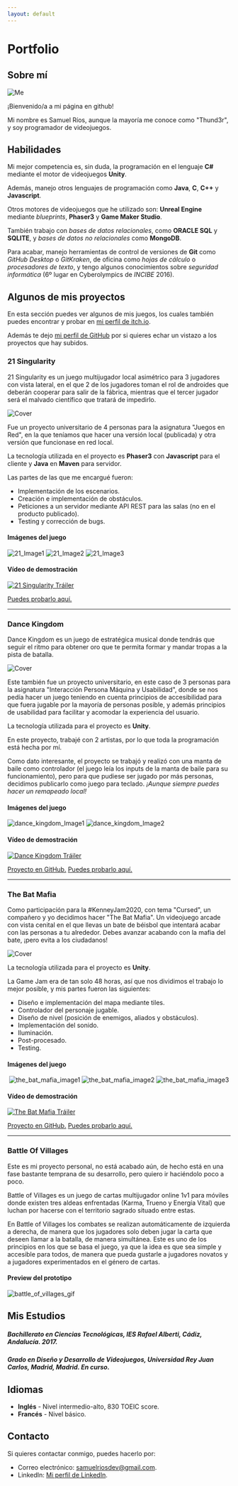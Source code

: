 ```yaml
---
layout: default
---
```


# Portfolio
## Sobre mí
![Me](./img/myImage.jpg)

¡Bienvenido/a a mi página en github!
  
Mi nombre es Samuel Ríos, aunque la mayoría me conoce como "Thund3r", y soy programador de videojuegos.


## Habilidades
Mi mejor competencia es, sin duda, la programación en el lenguaje **C#** mediante el motor de videojuegos **Unity**.

Además, manejo otros lenguajes de programación como **Java**, **C**, **C++** y **Javascript**.

Otros motores de videojuegos que he utilizado son: **Unreal Engine** mediante _blueprints_, **Phaser3** y **Game Maker Studio**.

También trabajo con _bases de datos relacionales_, como **ORACLE SQL** y **SQLITE**, y _bases de datos no relacionales_ como **MongoDB**.

Para acabar, manejo herramientas de control de versiones de **Git** como _GitHub Desktop_ o _GitKraken_, de oficina como _hojas de cálculo_ o _procesadores de texto_, y tengo algunos conocimientos sobre _seguridad informática_ (6º lugar en Cyberolympics de _INCIBE_ 2016).

## Algunos de mis proyectos
En esta sección puedes ver algunos de mis juegos, los cuales también puedes encontrar y probar en [mi perfil de itch.io](https://thund3rdev.itch.io/).

Además te dejo [mi perfil de GitHub](https://github.com/Thund3rDev) por si quieres echar un vistazo a los proyectos que hay subidos.

### 21 Singularity
21 Singularity es un juego multijugador local asimétrico para 3 jugadores con vista lateral, en el que 2 de los jugadores toman el rol de androides que deberán cooperar para salir de la fábrica, mientras que el tercer jugador será el malvado científico que tratará de impedirlo.

![Cover](./img/21singularity_cover.png)

Fue un proyecto universitario de 4 personas para la asignatura "Juegos en Red", en la que teníamos que hacer una versión local (publicada) y otra versión que funcionase en red local.

La tecnología utilizada en el proyecto es **Phaser3** con **Javascript** para el cliente y **Java** en **Maven** para servidor.

Las partes de las que me encargué fueron:
- Implementación de los escenarios.
- Creación e implementación de obstáculos.
- Peticiones a un servidor mediante API REST para las salas (no en el producto publicado).
- Testing y corrección de bugs.

#### Imágenes del juego
![21_Image1](./img/21singularity_img1.png)
![21_Image2](./img/21singularity_img2.png)
![21_Image3](./img/21singularity_img3.png)

#### Vídeo de demostración
[![21 Singularity Tráiler](http://img.youtube.com/vi/Du8YlVF52M8/0.jpg)](https://youtu.be/Du8YlVF52M8 "21 Singularity - Tráiler")

[Puedes probarlo aquí.](https://nanateam.itch.io/21-singularity)

* * *

### Dance Kingdom
Dance Kingdom es un juego de estratégica musical donde tendrás que seguir el ritmo para obtener oro que te permita formar y mandar tropas a la pista de batalla.

![Cover](./img/danceKingdom_cover.jpg)

Este también fue un proyecto universitario, en este caso de 3 personas para la asignatura "Interacción Persona Máquina y Usabilidad", donde se nos pedía hacer un juego teniendo en cuenta principios de accesibilidad para que fuera jugable por la mayoría de personas posible, y además principios de usabilidad para facilitar y acomodar la experiencia del usuario.

La tecnología utilizada para el proyecto es **Unity**.

En este proyecto, trabajé con 2 artistas, por lo que toda la programación está hecha por mí.

Como dato interesante, el proyecto se trabajó y realizó con una manta de baile como controlador (el juego leía los inputs de la manta de baile para su funcionamiento), pero para que pudiese ser jugado por más personas, decidimos publicarlo como juego para teclado. _¡Aunque siempre puedes hacer un remapeado local!_

#### Imágenes del juego
![dance_kingdom_Image1](./img/danceKingdom_img1.jpg)
![dance_kingdom_Image2](./img/danceKingdom_img2.jpg)

#### Vídeo de demostración
[![Dance Kingdom Tráiler](http://img.youtube.com/vi/JOFYp2fQDho/0.jpg)](https://youtu.be/JOFYp2fQDho "Dance Kingdom - Tráiler")

[Proyecto en GitHub.](https://github.com/Thund3rDev/Dance-Kingdom)
[Puedes probarlo aquí.](https://thund3rdev.itch.io/dance-kingdom)

* * *

### The Bat Mafia
Como participación para la #KenneyJam2020, con tema "Cursed", un compañero y yo decidimos hacer "The Bat Mafia". Un videojuego arcade con vista cenital en el que llevas un bate de béisbol que intentará acabar con las personas a tu alrededor. Debes avanzar acabando con la mafia del bate, ¡pero evita a los ciudadanos!

![Cover](./img/theBatMafia_cover.png)

La tecnología utilizada para el proyecto es **Unity**.

La Game Jam era de tan solo 48 horas, así que nos dividimos el trabajo lo mejor posible, y mis partes fueron las siguientes:
- Diseño e implementación del mapa mediante tiles.
- Controlador del personaje jugable.
- Diseño de nivel (posición de enemigos, aliados y obstáculos).
- Implementación del sonido.
- Iluminación.
- Post-procesado.
- Testing.

#### Imágenes del juego
<p align="center">
  <img alt="the_bat_mafia_image1" src="./img/theBatMafia_img1.png" />
  <img alt="the_bat_mafia_image2" src="./img/theBatMafia_img2.png" />
  <img alt="the_bat_mafia_image3" src="./img/theBatMafia_img3.png" />
</p>

#### Vídeo de demostración
[![The Bat Mafia Tráiler](http://img.youtube.com/vi/LlnbN5jCb1w/0.jpg)](https://youtu.be/LlnbN5jCb1w "The Bat Mafia - Tráiler")

[Proyecto en GitHub.](https://github.com/Thund3rDev/The-Bat-Mafia)
[Puedes probarlo aquí.](https://thund3rdev.itch.io/the-bat-mafia)

* * *

### Battle Of Villages
Este es mi proyecto personal, no está acabado aún, de hecho está en una fase bastante temprana de su desarrollo, pero quiero ir haciéndolo poco a poco.

Battle of Villages es un juego de cartas multijugador online 1v1 para móviles donde existen tres aldeas enfrentadas (Karma, Trueno y Energía Vital) que luchan por hacerse con el territorio sagrado situado entre estas.

En Battle of Villages los combates se realizan automáticamente de izquierda a derecha, de manera que los jugadores solo deben jugar la carta que deseen llamar a la batalla, de manera simultánea. Este es uno de los principios en los que se basa el juego, ya que la idea es que sea simple y accesible para todos, de manera que pueda gustarle a jugadores novatos y a jugadores experimentados en el género de cartas.

#### Preview del prototipo
![battle_of_villages_gif](./img/battleOfVillages.gif)

## Mis Estudios
##### _Bachillerato en Ciencias Tecnológicas_, **IES Rafael Alberti**, Cádiz, Andalucía. _2017_.

##### _Grado en Diseño y Desarrollo de Videojuegos_, **Universidad Rey Juan Carlos**, Madrid, Madrid. _En curso_.

## Idiomas
- **Inglés** - Nivel intermedio-alto, 830 TOEIC score.
- **Francés** - Nivel básico.

## Contacto
Si quieres contactar conmigo, puedes hacerlo por:
- Correo electrónico: [samuelriosdev@gmail.com](mailto:samuelriosdev@gmail.com).
- LinkedIn: [Mi perfil de LinkedIn](https://www.linkedin.com/in/samuel-r%C3%ADos-ba51661a3/).

<!---
Text can be **bold**, _italic_, or ~~strikethrough~~.

[Link to another page](./another-page.html).

There should be whitespace between paragraphs.

There should be whitespace between paragraphs. We recommend including a README, or a file with information about your project.

# Header 1

This is a normal paragraph following a header. GitHub is a code hosting platform for version control and collaboration. It lets you and others work together on projects from anywhere.

## Header 2

> This is a blockquote following a header.
>
> When something is important enough, you do it even if the odds are not in your favor.

### Header 3

```js
// Javascript code with syntax highlighting.
var fun = function lang(l) {
  dateformat.i18n = require('./lang/' + l)
  return true;
}
```

```ruby
# Ruby code with syntax highlighting
GitHubPages::Dependencies.gems.each do |gem, version|
  s.add_dependency(gem, "= #{version}")
end
```

#### Header 4

*   This is an unordered list following a header.
*   This is an unordered list following a header.
*   This is an unordered list following a header.

##### Header 5

1.  This is an ordered list following a header.
2.  This is an ordered list following a header.
3.  This is an ordered list following a header.

###### Header 6

| head1        | head two          | three |
|:-------------|:------------------|:------|
| ok           | good swedish fish | nice  |
| out of stock | good and plenty   | nice  |
| ok           | good `oreos`      | hmm   |
| ok           | good `zoute` drop | yumm  |

### There's a horizontal rule below this.

* * *

### Here is an unordered list:

*   Item foo
*   Item bar
*   Item baz
*   Item zip

### And an ordered list:

1.  Item one
1.  Item two
1.  Item three
1.  Item four

### And a nested list:

- level 1 item
  - level 2 item
  - level 2 item
    - level 3 item
    - level 3 item
- level 1 item
  - level 2 item
  - level 2 item
  - level 2 item
- level 1 item
  - level 2 item
  - level 2 item
- level 1 item

### Small image

![Octocat](https://github.githubassets.com/images/icons/emoji/octocat.png)

### Large image

![Branching](https://guides.github.com/activities/hello-world/branching.png)


### Definition lists can be used with HTML syntax.

<dl>
<dt>Name</dt>
<dd>Godzilla</dd>
<dt>Born</dt>
<dd>1952</dd>
<dt>Birthplace</dt>
<dd>Japan</dd>
<dt>Color</dt>
<dd>Green</dd>
</dl>

```
Long, single-line code blocks should not wrap. They should horizontally scroll if they are too long. This line should be long enough to demonstrate this.
```

```
The final element.
```
-->
